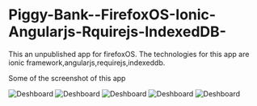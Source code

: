 # Piggy-Bank--FirefoxOS-Ionic-Angularjs-Rquirejs-IndexedDB-
This an unpublished app for firefoxOS. The technologies for this app are ionic framework,angularjs,requirejs,indexeddb.

Some of the screenshot of this app 


![Deshboard](http://i66.tinypic.com/rlw2s5.jpg)
![Deshboard](http://i64.tinypic.com/1diyt.jpg)
![Deshboard](http://i63.tinypic.com/2mzgww8.jpg)
![Deshboard](http://i63.tinypic.com/o93ifk.jpg)
![Deshboard](http://i63.tinypic.com/21b3fj5.jpg)
